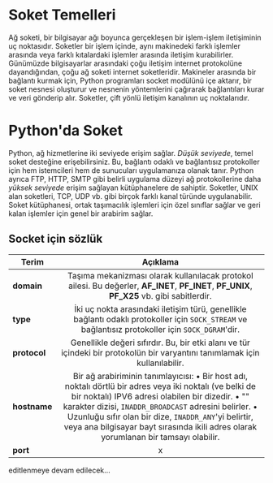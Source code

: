 # Soket Temelleri

Ağ soketi, bir bilgisayar ağı boyunca gerçekleşen bir işlem-işlem iletişiminin uç noktasıdır. Soketler bir işlem içinde, aynı makinedeki farklı işlemler arasında veya farklı kıtalardaki işlemler arasında iletişim kurabilirler. Günümüzde bilgisayarlar arasındaki çoğu iletişim internet protokolüne dayandığından, çoğu ağ soketi internet soketleridir. Makineler arasında bir bağlantı kurmak için, Python programları socket modülünü içe aktarır, bir soket nesnesi oluşturur ve nesnenin yöntemlerini çağırarak bağlantıları kurar ve veri gönderip alır. Soketler, çift yönlü iletişim kanalının uç noktalarıdır.

# Python'da Soket

Python, ağ hizmetlerine iki seviyede erişim sağlar. _Düşük seviyede_, temel soket desteğine erişebilirsiniz. Bu, bağlantı odaklı ve bağlantısız protokoller için hem istemcileri hem de sunucuları uygulamanıza olanak tanır. Python ayrıca FTP, HTTP, SMTP gibi belirli uygulama düzeyi ağ protokollerine daha _yüksek seviyede_ erişim sağlayan kütüphanelere de sahiptir. Soketler, UNIX alan soketleri, TCP, UDP vb. gibi birçok farklı kanal türünde uygulanabilir. Soket kütüphanesi, ortak taşımacılık işlemleri için özel sınıflar sağlar ve geri kalan işlemler için genel bir arabirim sağlar.

## Socket için sözlük

| Terim         | Açıklama      |
| ------------- |:-------------:| 
| **domain**    | Taşıma mekanizması olarak kullanılacak protokol ailesi. Bu değerler, **AF_INET**, **PF_INET**, **PF_UNIX**, **PF_X25** vb. gibi sabitlerdir. | 
| **type**    | İki uç nokta arasındaki iletişim türü, genellikle bağlantı odaklı protokoller için `SOCK_STREAM` ve bağlantısız protokoller için `SOCK_DGRAM`'dir. | 
| **protocol**    | Genellikle değeri sıfırdır. Bu, bir etki alanı ve tür içindeki bir protokolün bir varyantını tanımlamak için kullanılabilir. | 
| **hostname**    | Bir ağ arabiriminin tanımlayıcısı: • Bir host adı, noktalı dörtlü bir adres veya iki noktalı (ve belki de bir noktalı) IPV6 adresi olabilen bir dizedir. • "**<broadcast>**" karakter dizisi, `INADDR_BROADCAST` adresini belirler. • Uzunluğu sıfır olan bir dize, `INADDR_ANY`'yi belirtir, veya ana bilgisayar bayt sırasında ikili adres olarak yorumlanan bir tamsayı olabilir. | 
| **port**    | x | 
  
editlenmeye devam edilecek...
